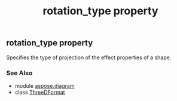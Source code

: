 ﻿---
title: rotation_type property
second_title: Aspose.Diagram for Python via .NET API References
description: 
type: docs
weight: 190
url: /python-net/aspose.diagram/threedformat/rotation_type/
is_root: false
---

## rotation_type property


Specifies the type of projection of the effect properties of a shape.

### See Also
* module [aspose.diagram](../../)
* class [ThreeDFormat](/diagram/python-net/aspose.diagram/threedformat)
